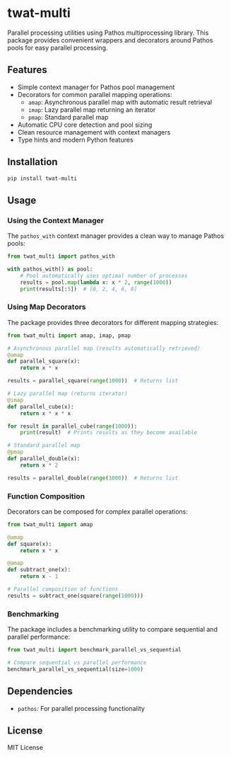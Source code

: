 # twat-multi

Parallel processing utilities using Pathos multiprocessing library. This package provides convenient wrappers and decorators around Pathos pools for easy parallel processing.

## Features

- Simple context manager for Pathos pool management
- Decorators for common parallel mapping operations:
  - `amap`: Asynchronous parallel map with automatic result retrieval
  - `imap`: Lazy parallel map returning an iterator
  - `pmap`: Standard parallel map
- Automatic CPU core detection and pool sizing
- Clean resource management with context managers
- Type hints and modern Python features

## Installation

```bash
pip install twat-multi
```

## Usage

### Using the Context Manager

The `pathos_with` context manager provides a clean way to manage Pathos pools:

```python
from twat_multi import pathos_with

with pathos_with() as pool:
    # Pool automatically uses optimal number of processes
    results = pool.map(lambda x: x * 2, range(1000))
    print(results[:5])  # [0, 2, 4, 6, 8]
```

### Using Map Decorators

The package provides three decorators for different mapping strategies:

```python
from twat_multi import amap, imap, pmap

# Asynchronous parallel map (results automatically retrieved)
@amap
def parallel_square(x):
    return x * x

results = parallel_square(range(1000))  # Returns list

# Lazy parallel map (returns iterator)
@imap
def parallel_cube(x):
    return x * x * x

for result in parallel_cube(range(1000)):
    print(result)  # Prints results as they become available

# Standard parallel map
@pmap
def parallel_double(x):
    return x * 2

results = parallel_double(range(1000))  # Returns list
```

### Function Composition

Decorators can be composed for complex parallel operations:

```python
from twat_multi import amap

@amap
def square(x):
    return x * x

@amap
def subtract_one(x):
    return x - 1

# Parallel composition of functions
results = subtract_one(square(range(1000)))
```

### Benchmarking

The package includes a benchmarking utility to compare sequential and parallel performance:

```python
from twat_multi import benchmark_parallel_vs_sequential

# Compare sequential vs parallel performance
benchmark_parallel_vs_sequential(size=1000)
```

## Dependencies

- `pathos`: For parallel processing functionality

## License

MIT License 